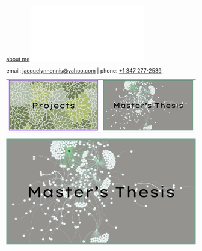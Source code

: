 [about me](about_me.md)
![thesis_button.png](Masters_Thesis/Thesis_page.md)

<p>email: <a href="mailto:jacquelynnennis@yahoo.com">jacquelynnennis@yahoo.com</a> | phone: <a href="tel:+13472772539">+1 347 277-2539</a></p>

<table>
  <tr>
    <td><a href="Masters_Thesis"><img src="projects_button.png" alt="Projects Button"></a></td>
    <td><a href="thesis_writeup.md"><img src="thesis_button.png" alt="Thesis Button"></a></td>
  </tr>
</table>


[![FLipkart](thesis_button.png)](thesis_writeup.md)

